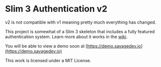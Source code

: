 # Slim 3 Authentication v2
v2 is not compatible with v1 meaning pretty much everything has changed.  

This project is somewhat of a Slim 3 skeleton that includes a fully featured authentication system. Learn more about it works in the [wiki](https://github.com/devsavage/slim-3-authentication/wiki).

You will be able to view a demo soon at [https://demo.savagedev.io](https://demo.savagedev.io)

This work is licensed under a MIT License.